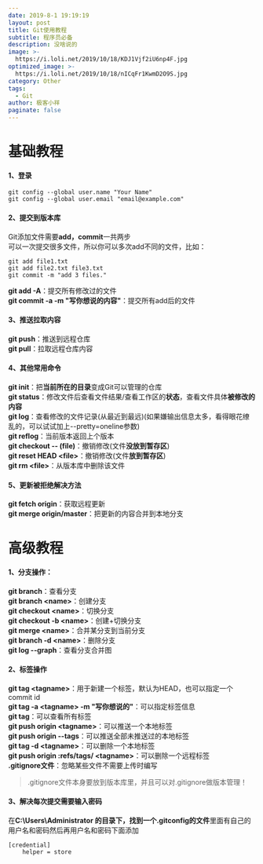 ```yaml
---
date: 2019-8-1 19:19:19
layout: post
title: Git使用教程
subtitle: 程序员必备 
description: 没啥说的
image: >-
  https://i.loli.net/2019/10/18/KDJ1Vjf2iU6np4F.jpg
optimized_image: >-
  https://i.loli.net/2019/10/18/nICqFr1KwmD2O9S.jpg
category: Other
tags:
  - Git
author: 极客小祥
paginate: false
---
```


# 基础教程

#### 1、登录
```git
git config --global user.name "Your Name"
git config --global user.email "email@example.com"
```

#### 2、提交到版本库
Git添加文件需要**add，commit**一共两步<br/>
可以一次提交很多文件，所以你可以多次add不同的文件，比如：
```git
git add file1.txt
git add file2.txt file3.txt
git commit -m "add 3 files."
```

**git add -A**：提交所有修改过的文件<br/>
**git commit -a -m "写你想说的内容"**：提交所有add后的文件

#### 3、推送拉取内容
**git push**：推送到远程仓库<br/>
**git pull**：拉取远程仓库内容

#### 4、其他常用命令

**git init**：把**当前所在的目录**变成Git可以管理的仓库<br/>
**git status**：修改文件后查看文件结果/查看工作区的**状态**，查看文件具体**被修改的内容**<br/>
**git log**：查看修改的文件记录(从最近到最远)(如果嫌输出信息太多，看得眼花缭乱的，可以试试加上--pretty=oneline参数)<br/>
**git reflog**：当前版本返回上个版本<br/>
**git checkout -- (file)**：撤销修改(文件**没放到暂存区**)<br/>
**git reset HEAD \<file\>**：撤销修改(文件**放到暂存区**)<br/>
**git rm \<file\>**：从版本库中删除该文件<br/>

#### 5、更新被拒绝解决方法
**git fetch origin**：获取远程更新<br/>
**git merge origin/master**：把更新的内容合并到本地分支

# 高级教程

#### 1、分支操作：

**git branch**：查看分支<br/>
**git branch \<name\>**：创建分支<br/>
**git checkout \<name\>**：切换分支<br/>
**git checkout -b \<name\>**：创建+切换分支<br/>
**git merge \<name\>**：合并某分支到当前分支<br/>
**git branch -d \<name\>**：删除分支<br/>
**git log --graph**：查看分支合并图

#### 2、标签操作
**git tag \<tagname\>**：用于新建一个标签，默认为HEAD，也可以指定一个commit id<br/>
**git tag -a \<tagname\> -m "写你想说的"**：可以指定标签信息<br/>
**git tag**：可以查看所有标签<br/>
**git push origin \<tagname\>**：可以推送一个本地标签<br/>
**git push origin --tags**：可以推送全部未推送过的本地标签<br/>
**git tag -d \<tagname\>**：可以删除一个本地标签<br/>
**git push origin :refs/tags/ \<tagname\>**：可以删除一个远程标签<br/>
**.gitignore文件**：忽略某些文件不需要上传时编写
> .gitignore文件本身要放到版本库里，并且可以对.gitignore做版本管理！

#### 3、解决每次提交需要输入密码
在**C:\Users\Administrator 的目录下，找到一个.gitconfig的文件**里面有自己的用户名和密码然后再用户名和密码下面添加
```git
[credential]      
    helper = store 
```